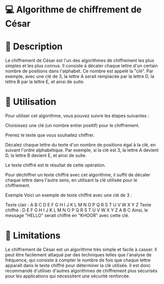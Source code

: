 # 💻 Algorithme de chiffrement de César

# 🎯 Description
Le chiffrement de César est l'un des algorithmes de chiffrement les plus simples et les plus connus. Il consiste à décaler chaque lettre d'un certain nombre de positions dans l'alphabet. Ce nombre est appelé la "clé". Par exemple, avec une clé de 3, la lettre A serait remplacée par la lettre D, la lettre B par la lettre E, et ainsi de suite.

# 📝 Utilisation
Pour utiliser cet algorithme, vous pouvez suivre les étapes suivantes :

Choisissez une clé (un nombre entier positif) pour le chiffrement.

Prenez le texte que vous souhaitez chiffrer.

Décalez chaque lettre du texte d'un nombre de positions égal à la clé, en suivant l'ordre alphabétique. Par exemple, si la clé est 3, la lettre A devient D, la lettre B devient E, et ainsi de suite.

Le texte chiffré est le résultat de cette opération.

Pour déchiffrer un texte chiffré avec cet algorithme, il suffit de décaler chaque lettre dans l'autre sens, en utilisant la clé utilisée pour le chiffrement.

Exemple
Voici un exemple de texte chiffré avec une clé de 3 :

Texte clair :    A B C D E F G H I J K L M N O P Q R S T U V W X Y Z
Texte chiffré :  D E F G H I J K L M N O P Q R S T U V W X Y Z A B C
Ainsi, le message "HELLO" serait chiffré en "KHOOR" avec cette clé.

# 📍 Limitations
Le chiffrement de César est un algorithme très simple et facile à casser. Il peut être facilement attaqué par des techniques telles que l'analyse de fréquence, qui consiste à compter le nombre de fois que chaque lettre apparaît dans le texte chiffré pour déterminer la clé utilisée. Il est donc recommandé d'utiliser d'autres algorithmes de chiffrement plus sécurisés pour les applications qui nécessitent une sécurité renforcée.
